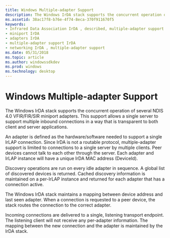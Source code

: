 ```yaml
---
title: Windows Multiple-adapter Support
description: The Windows IrDA stack supports the concurrent operation of several NDIS 4.0 VFIR/FIR/SIR miniport adapters. This support allows a single server to support multiple inbound connections in a way that is transparent to both client and server applications.
ms.assetid: 38ac17f8-b76e-4f74-8eca-370f911670f5
keywords:
- Infrared Data Association IrDA , described, multiple-adapter support
- miniport IrDA
- adapters IrDA
- multiple-adapter support IrDA
- networking IrDA , multiple-adapter support
ms.date: 05/31/2018
ms.topic: article
ms.author: windowssdkdev
ms.prod: windows
ms.technology: desktop
---
```


# Windows Multiple-adapter Support

The Windows IrDA stack supports the concurrent operation of several NDIS 4.0 VFIR/FIR/SIR miniport adapters. This support allows a single server to support multiple inbound connections in a way that is transparent to both client and server applications.

An adapter is defined as the hardware/software needed to support a single IrLAP connection. Since IrDA is not a routable protocol, multiple-adapter support is limited to connections to a single server by multiple clients. Peer devices cannot talk to each other through the server. Each adapter and IrLAP instance will have a unique IrDA MAC address (DeviceId).

Discovery operations are run on every idle adapter in sequence. A global list of discovered devices is returned. Cached discovery information is maintained on a per-IrLAP instance and returned for each adapter that has a connection active.

The Windows IrDA stack maintains a mapping between device address and last seen adapter. When a connection is requested to a peer device, the stack routes the connection to the correct adapter.

Incoming connections are delivered to a single, listening transport endpoint. The listening client will not receive any per-adapter information. The mapping between the new connection and the adapter is maintained by the IrDA stack.

 

 




